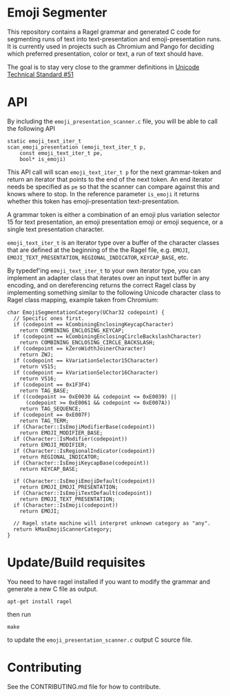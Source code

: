 Emoji Segmenter
===

This repository contains a Ragel grammar and generated C code for segmenting
runs of text into text-presentation and emoji-presentation runs. It is currently
used in projects such as Chromium and Pango for deciding which preferred
presentation, color or text, a run of text should have.

The goal is to stay very close to the grammer definitions in [Unicode Technical
Standard #51](http://www.unicode.org/reports/tr51/)

API
===

By including the `emoji_presentation_scanner.c` file, you will be able to call
the following API

```
static emoji_text_iter_t
scan_emoji_presentation (emoji_text_iter_t p,
    const emoji_text_iter_t pe,
    bool* is_emoji)
```

This API call will scan `emoji_text_iter_t p` for the next grammar-token and
return an iterator that points to the end of the next token. An end iterator
needs be specified as `pe` so that the scanner can compare against this and
knows where to stop. In the reference parameter `is_emoji` it returns whether
this token has emoji-presentation text-presentation.

A grammar token is either a combination of an emoji plus variation selector 15
for text presentation, an emoji presentation emoji or emoji sequence, or a
single text presentation character.

`emoji_text_iter_t` is an iterator type over a buffer of the character classes
that are defined at the beginning of the the Ragel file, e.g. `EMOJI`,
`EMOJI_TEXT_PRESENTATION`, `REGIONAL_INDICATOR`, `KEYCAP_BASE`, etc.

By typedef'ing `emoji_text_iter_t` to your own iterator type, you can implement
an adapter class that iterates over an input text buffer in any encoding, and on
dereferencing returns the correct Ragel class by implementing something similar
to the following Unicode character class to Ragel class mapping, example taken
from Chromium:

```
char EmojiSegmentationCategory(UChar32 codepoint) {
  // Specific ones first.
  if (codepoint == kCombiningEnclosingKeycapCharacter)
    return COMBINING_ENCLOSING_KEYCAP;
  if (codepoint == kCombiningEnclosingCircleBackslashCharacter)
    return COMBINING_ENCLOSING_CIRCLE_BACKSLASH;
  if (codepoint == kZeroWidthJoinerCharacter)
    return ZWJ;
  if (codepoint == kVariationSelector15Character)
    return VS15;
  if (codepoint == kVariationSelector16Character)
    return VS16;
  if (codepoint == 0x1F3F4)
    return TAG_BASE;
  if ((codepoint >= 0xE0030 && codepoint <= 0xE0039) ||
      (codepoint >= 0xE0061 && codepoint <= 0xE007A))
    return TAG_SEQUENCE;
  if (codepoint == 0xE007F)
    return TAG_TERM;
  if (Character::IsEmojiModifierBase(codepoint))
    return EMOJI_MODIFIER_BASE;
  if (Character::IsModifier(codepoint))
    return EMOJI_MODIFIER;
  if (Character::IsRegionalIndicator(codepoint))
    return REGIONAL_INDICATOR;
  if (Character::IsEmojiKeycapBase(codepoint))
    return KEYCAP_BASE;

  if (Character::IsEmojiEmojiDefault(codepoint))
    return EMOJI_EMOJI_PRESENTATION;
  if (Character::IsEmojiTextDefault(codepoint))
    return EMOJI_TEXT_PRESENTATION;
  if (Character::IsEmoji(codepoint))
    return EMOJI;

  // Ragel state machine will interpret unknown category as "any".
  return kMaxEmojiScannerCategory;
}
```


Update/Build requisites
===

You need to have ragel installed if you want to modify the grammar and generate a new C file as output.

`apt-get install ragel`

then run

`make`

to update the `emoji_presentation_scanner.c` output C source file.

Contributing
===

See the CONTRIBUTING.md file for how to contribute.
